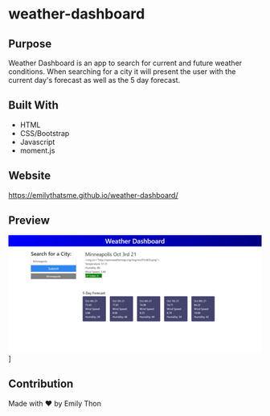 # weather-dashboard

## Purpose
Weather Dashboard is an app to search for current and future weather conditions. When searching for a city it will present the user with the current day's forecast as well as the 5 day forecast. 

## Built With
- HTML
- CSS/Bootstrap
- Javascript
- moment.js

## Website
https://emilythatsme.github.io/weather-dashboard/

## Preview
![screenshot 1](/assets/images/screenshot.jpg)
]
## Contribution
Made with ❤️ by Emily Thon